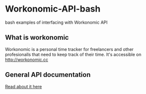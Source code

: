 Workonomic-API-bash
===================

bash examples of interfacing with Workonomic API

What is workonomic
------------------

Workonomic is a personal time tracker for freelancers and other profesionalls that need to keep track of their time. It's accessible on http://workonomic.cc


General API documentation
-------------------------

[Read about it here](https://github.com/InvoiceFox/Workonomic-API-bash/blob/master/API-docs.md)
